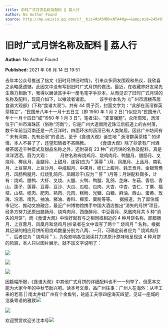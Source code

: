```yaml
---
title: 旧时广式月饼名称及配料 ‖ 荔人行
author: No Author Found
source: http://mp.weixin.qq.com/s?__biz=MzA5MDkxNTA4Ng==&amp;mid=2454911355&amp;idx=1&amp;sn=14ed3e89e3a284e2ae6981f1a0eef4c6&amp;chksm=87a2311ab0d5b80cddf99bcbe5147fe38ce6832025b3785f8b4caa8533975b0684c0137f7d8a#rd
---
```


# 旧时广式月饼名称及配料 ‖ 荔人行

**Author:** No Author Found

**Published:** 2021 年 08 月 14 日 19:51

去年本公众号推送了拙文《旧时月饼旧时情》，引来众多网友围观和热议，我欣喜之余略感遗憾，此因文中没有写到旧时广式月饼的做法。最近，在收藏界好友梁先生鼎力相助下，我得以展读其手中一册毛笔字手抄本，从而见识了旧时广式月饼的名称及配料，现简介如下，以飨读者诸君。         该手抄本名为《广州市酒楼茶居食谱大观部》(下称“食谱大观”)，共有 44 筒子页，封面文字为：“此部在沥滘群英茶楼立”，“民国卅八年十一月十五日立（即 1950 年 1 月 2 日）”(似应为“民国卅八年十一月十四日”或“1950 年 1 月 3 日”，笔者注)，“麦富强题”。众所周知，沥滘位于广州市海珠区（俗称“河南”），它是广州大道南附近珠江后航道上的古村落，数千年前当河南还是一片汪洋时，四面环水的沥滘已有人类聚居，因此广州坊间有＂未有河南，先有沥滘”的说法，至于《食谱大观》诞生地＂沥滘群英茶楼＂的详情，本人不甚了了，还望知情者不吝赐教。        《食谱大观》除了抄录有广州酒楼茶居近千种菜式及甜品名称之外，还附录有 23 种广式月饼的名称及配料，真是洋洋洒洒，蔚为大观：         月饼名称有烧鸡月、烧鸡肉月、鸭腿月、腊肠月、叉烧月、椰丝月、金腿月、上甜月、连容(应为＂莲蓉＂)月、凤凰月、上品月、南乳月、上豆容月、上豆沙月、中咸甜月、中果月、榄仁上甜月、蚝王贡月、金银鸳鸯月、风肠鸭腿月、红烧乳鸽月、凤眼珍干(应为＂肝＂)月等；月饼配料颇多，计有：烧鸡、腊鸭、大虾、叉烧、火腿、火鸭、鸭腿、乳鸽、芝麻、冬菇、香信、香山、莲子、莲蓉、豆蓉、豆沙、大瓜、瓜粒、瓜肉、大杏、中杏、杏仁、丁粟、福桔、山桔、榄肉、肥肉、熟肉、元肉、糕粉、光糖、白糖、麻油、西山、蛋黄、玫瑰、汾酒、南乳、抽油、猪油、香料、椰浆、粟粉等等。    据报道，为了留住城市记忆、推动文旅融合，最近广州博物馆携手中国大酒店推出“消失的月饼”项目，经多方努力还原出腊肠月、烧鸡肉月、西施醉月、中豆蓉月、凤凰肉月共 5 种“消失的月饼”，而《食谱大观》中恰好就有与之相同或相近的 4 种月饼名称，即腊肠月、上豆蓉月、凤凰月和烧鸡月(抄录者在文中误写了两个＂烧鸡月＂名称，根据其记录的相应月饼所用烧鸡数量分别为八两、一只，可确定前者应为＂烧鸡肉月＂、后者应为＂烧鸡月＂)，为免影响各位阅读并力求原汁原味地呈现这 4 种月饼的风貌，本人只以图片展示，就不加文字说明了：

![](https://mmbiz.qpic.cn/mmbiz_jpg/PJWG74pLsMbfvqbU7UDbI6cmJguiaF4v0yriaP8bJIuw6xR7e3R8pDlJbk3BJYsxAztnC2qKLH0W8e07oO9hyaicQ/640)

![](https://mmbiz.qpic.cn/mmbiz_jpg/PJWG74pLsMbfvqbU7UDbI6cmJguiaF4v0dGibo8L0cI2CgXhFGuDAuRPjecDlCtoNicawklk4ruaAiah6ZlDgjW18w/640)

![](https://mmbiz.qpic.cn/mmbiz_jpg/PJWG74pLsMbfvqbU7UDbI6cmJguiaF4v0D8ol4wrIKON8vl5aEXPZEicZOpaP23cicA4SRibrYh9icaz5rxAcRJC3FA/640)

因篇幅所限，《食谱大观》中其他广式月饼的详细配料也不一一列举了，但愿本文能为大家今年的中秋节助兴吧。读本号文章，品广州往事：广州人在海外：从华工来的老高 || 南太井蛙广州有个金鱼钊，砣底工夫惊四座海天四望，见证一座城的沧桑粤语的雅致![](https://mmbiz.qpic.cn/mmbiz_jpg/PJWG74pLsMbfvqbU7UDbI6cmJguiaF4v0iclpww7D2ET28IEjaXG9cUnvBViaus2LniaaWtu8hibiaxK1WZCjQSibreew/640)

![](https://mmbiz.qpic.cn/mmbiz_jpg/PJWG74pLsMbfvqbU7UDbI6cmJguiaF4v0y90DYcbhicC5PuamibcaDmQjFXmxhurYwDyXfJpqXZKCm2uDBYXOFyCg/640)

欢迎赞赏欢迎关注本号![](https://mmbiz.qpic.cn/mmbiz_jpg/PJWG74pLsMattAskmpcvtPqMpIAHv903ej09445slGiacxZia7YJLTjTfduepq4uPgA9SsCrq2xPG9UmJD0ao2MA/640?wx_fmt=jpeg)
